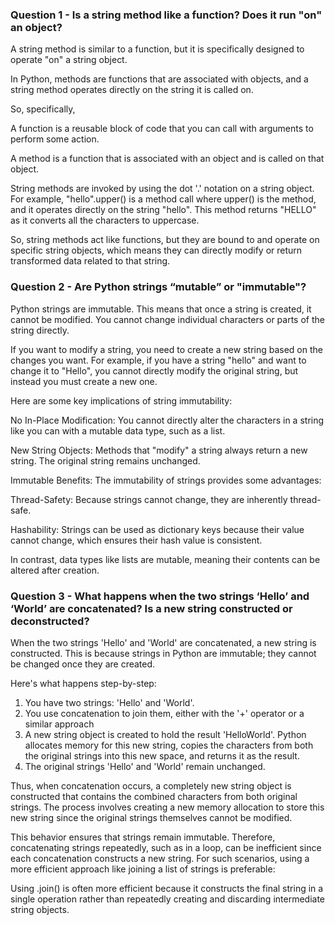 ### Question 1 - Is a string method like a function? Does it run "on" an object?

A string method is similar to a function, but it is
specifically designed to operate "on" a string object.

In Python, methods are functions that are associated with
objects, and a string method operates directly on the
string it is called on.

So, specifically,

A function is a reusable block of code that you can call
with arguments to perform some action.

A method is a function that is associated with an object
and is called on that object.

String methods are invoked by using the dot '.' notation
on a string object. For example, "hello".upper() is a
method call where upper() is the method, and it operates
directly on the string "hello". This method returns
"HELLO" as it converts all the characters to uppercase.

So, string methods act like functions, but they are bound
to and operate on specific string objects, which means they
can directly modify or return transformed data related to
that string.

### Question 2 - Are Python strings “mutable” or "immutable"?

Python strings are immutable. This means that once a
string is created, it cannot be modified. You cannot
change individual characters or parts of the string
directly.

If you want to modify a string, you need to create a new
string based on the changes you want.
For example, if you have a string "hello" and want
to change it to "Hello", you cannot directly modify
the original string, but instead you must create a new one.

Here are some key implications of string immutability:

No In-Place Modification: You cannot directly alter the
characters in a string like you can with a mutable data
type, such as a list.

New String Objects: Methods that "modify" a string always
return a new string. The original string remains unchanged.

Immutable Benefits: The immutability of strings provides
some advantages:

Thread-Safety: Because strings cannot change, they are
inherently thread-safe.

Hashability: Strings can be used as dictionary keys
because their value cannot change, which ensures their
hash value is consistent.

In contrast, data types like lists are mutable, meaning their
contents can be altered after creation.

### Question 3 - What happens when the two strings ‘Hello’ and ‘World’ are concatenated? Is a new string constructed or deconstructed?

When the two strings 'Hello' and 'World' are concatenated,
a new string is constructed. This is because strings
in Python are immutable; they cannot be changed once
they are created.

Here's what happens step-by-step:

1. You have two strings: 'Hello' and 'World'.
2. You use concatenation to join them, either with the
   '+' operator or a similar approach
3. A new string object is created to hold the result
   'HelloWorld'. Python allocates memory for this new string,
   copies the characters from both the original strings
   into this new space, and returns it as the result.
4. The original strings 'Hello' and 'World' remain unchanged.

Thus, when concatenation occurs, a completely new string
object is constructed that contains the combined characters
from both original strings. The process involves creating
a new memory allocation to store this new string since the
original strings themselves cannot be modified.

This behavior ensures that strings remain immutable.
Therefore, concatenating strings repeatedly, such as in a
loop, can be inefficient since each concatenation
constructs a new string. For such scenarios, using a
more efficient approach like joining a list of strings
is preferable:

Using .join() is often more efficient because it
constructs the final string in a single operation rather
than repeatedly creating and discarding intermediate
string objects.
